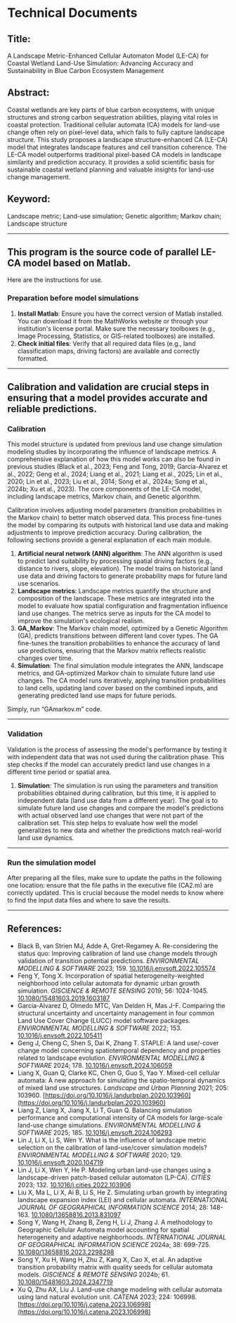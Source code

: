 # Technical Documents

## Title: 
A Landscape Metric-Enhanced Cellular Automaton Model (LE-CA) for Coastal Wetland Land-Use Simulation: Advancing Accuracy and Sustainability in Blue Carbon Ecosystem Management

## Abstract:
Coastal wetlands are key parts of blue carbon ecosystems, with unique structures and strong carbon sequestration abilities, playing vital roles in coastal protection. Traditional cellular automata (CA) models for land-use change often rely on pixel-level data, which fails to fully capture landscape structure. This study proposes a landscape structure-enhanced CA (LE-CA) model that integrates landscape features and cell transition coherence. The LE-CA model outperforms traditional pixel-based CA models in landscape similarity and prediction accuracy. It provides a solid scientific basis for sustainable coastal wetland planning and valuable insights for land-use change management.

## Keyword:
Landscape metric; Land-use simulation; Genetic algorithm; Markov chain; Landscape structure

---

## This program is the source code of parallel LE-CA model based on Matlab.
Here are the instructions for use.

### Preparation before model simulations
1. **Install Matlab**: Ensure you have the correct version of Matlab installed. You can download it from the MathWorks website or through your institution's license portal. Make sure the necessary toolboxes (e.g., Image Processing, Statistics, or GIS-related toolboxes) are installed.
2. **Check initial files**: Verify that all required data files (e.g., land classification maps, driving factors) are available and correctly formatted.

---

## Calibration and validation are crucial steps in ensuring that a model provides accurate and reliable predictions.

### Calibration
This model structure is updated from previous land use change simulation modeling studies by incorporating the influence of landscape metrics. A comprehensive explanation of how this model works can also be found in previous studies (Black et al., 2023; Feng and Tong, 2019; Garcia-Alvarez et al., 2022; Geng et al., 2024; Liang et al., 2021; Liang et al., 2025; Lin et al., 2020; Lin et al., 2023; Liu et al., 2014; Song et al., 2024a; Song et al., 2024b; Xu et al., 2023). The core components of the LE-CA model, including landscape metrics, Markov chain, and Genetic algorithm.

Calibration involves adjusting model parameters (transition probabilities in the Markov chain) to better match observed data. This process fine-tunes the model by comparing its outputs with historical land use data and making adjustments to improve prediction accuracy. During calibration, the following sections provide a general explanation of each main module.

1. **Artificial neural network (ANN) algorithm**: The ANN algorithm is used to predict land suitability by processing spatial driving factors (e.g., distance to rivers, slope, elevation). The model trains on historical land use data and driving factors to generate probability maps for future land use scenarios.
2. **Landscape metrics**: Landscape metrics quantify the structure and composition of the landscape. These metrics are integrated into the model to evaluate how spatial configuration and fragmentation influence land use changes. The metrics serve as inputs for the CA model to improve the simulation's ecological realism.
3. **GA_Markov**: The Markov chain model, optimized by a Genetic Algorithm (GA), predicts transitions between different land cover types. The GA fine-tunes the transition probabilities to enhance the accuracy of land use predictions, ensuring that the Markov matrix reflects realistic changes over time.
4. **Simulation**: The final simulation module integrates the ANN, landscape metrics, and GA-optimized Markov chain to simulate future land use changes. The CA model runs iteratively, applying transition probabilities to land cells, updating land cover based on the combined inputs, and generating predicted land use maps for future periods.

Simply, run “GAmarkov.m” code.

---

### Validation
Validation is the process of assessing the model's performance by testing it with independent data that was not used during the calibration phase. This step checks if the model can accurately predict land use changes in a different time period or spatial area.

1. **Simulation**: The simulation is run using the parameters and transition probabilities obtained during calibration, but this time, it is applied to independent data (land use data from a different year). The goal is to simulate future land use changes and compare the model's predictions with actual observed land use changes that were not part of the calibration set. This step helps to evaluate how well the model generalizes to new data and whether the predictions match real-world land use dynamics.

---

### Run the simulation model
After preparing all the files, make sure to update the paths in the following one location: ensure that the file paths in the executive file (CA2.m) are correctly updated. This is crucial because the model needs to know where to find the input data files and where to save the results.

---

## References:
- Black B, van Strien MJ, Adde A, Gret-Regamey A. Re-considering the status quo: Improving calibration of land use change models through validation of transition potential predictions. *ENVIRONMENTAL MODELLING & SOFTWARE* 2023; 159. [10.1016/j.envsoft.2022.105574](https://doi.org/10.1016/j.envsoft.2022.105574)
- Feng Y, Tong X. Incorporation of spatial heterogeneity-weighted neighborhood into cellular automata for dynamic urban growth simulation. *GISCIENCE & REMOTE SENSING* 2019; 56: 1024-1045. [10.1080/15481603.2019.1603187](https://doi.org/10.1080/15481603.2019.1603187)
- Garcia-Alvarez D, Olmedo MTC, Van Delden H, Mas J-F. Comparing the structural uncertainty and uncertainty management in four common Land Use Cover Change (LUCC) model software packages. *ENVIRONMENTAL MODELLING & SOFTWARE* 2022; 153. [10.1016/j.envsoft.2022.105411](https://doi.org/10.1016/j.envsoft.2022.105411)
- Geng J, Cheng C, Shen S, Dai K, Zhang T. STAPLE: A land use/-cover change model concerning spatiotemporal dependency and properties related to landscape evolution. *ENVIRONMENTAL MODELLING & SOFTWARE* 2024; 178. [10.1016/j.envsoft.2024.106059](https://doi.org/10.1016/j.envsoft.2024.106059)
- Liang X, Guan Q, Clarke KC, Chen G, Guo S, Yao Y. Mixed-cell cellular automata: A new approach for simulating the spatio-temporal dynamics of mixed land use structures. *Landscape and Urban Planning* 2021; 205: 103960. [https://doi.org/10.1016/j.landurbplan.2020.103960](https://doi.org/10.1016/j.landurbplan.2020.103960)
- Liang Z, Liang X, Jiang X, Li T, Guan Q. Balancing simulation performance and computational intensity of CA models for large-scale land-use change simulations. *ENVIRONMENTAL MODELLING & SOFTWARE* 2025; 185. [10.1016/j.envsoft.2024.106293](https://doi.org/10.1016/j.envsoft.2024.106293)
- Lin J, Li X, Li S, Wen Y. What is the influence of landscape metric selection on the calibration of land-use/cover simulation models? *ENVIRONMENTAL MODELLING & SOFTWARE* 2020; 129. [10.1016/j.envsoft.2020.104719](https://doi.org/10.1016/j.envsoft.2020.104719)
- Lin J, Li X, Wen Y, He P. Modeling urban land-use changes using a landscape-driven patch-based cellular automaton (LP-CA). *CITIES* 2023; 132. [10.1016/j.cities.2022.103906](https://doi.org/10.1016/j.cities.2022.103906)
- Liu X, Ma L, Li X, Ai B, Li S, He Z. Simulating urban growth by integrating landscape expansion index (LEI) and cellular automata. *INTERNATIONAL JOURNAL OF GEOGRAPHICAL INFORMATION SCIENCE* 2014; 28: 148-163. [10.1080/13658816.2013.831097](https://doi.org/10.1080/13658816.2013.831097)
- Song Y, Wang H, Zhang B, Zeng H, Li J, Zhang J. A methodology to Geographic Cellular Automata model accounting for spatial heterogeneity and adaptive neighborhoods. *INTERNATIONAL JOURNAL OF GEOGRAPHICAL INFORMATION SCIENCE* 2024a; 38: 699-725. [10.1080/13658816.2023.2298298](https://doi.org/10.1080/13658816.2023.2298298)
- Song Y, Xu H, Wang H, Zhu Z, Kang X, Cao X, et al. An adaptive transition probability matrix with quality seeds for cellular automata models. *GISCIENCE & REMOTE SENSING* 2024b; 61. [10.1080/15481603.2024.2347719](https://doi.org/10.1080/15481603.2024.2347719)
- Xu Q, Zhu AX, Liu J. Land-use change modeling with cellular automata using land natural evolution unit. *CATENA* 2023; 224: 106998. [https://doi.org/10.1016/j.catena.2023.106998](https://doi.org/10.1016/j.catena.2023.106998)
